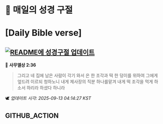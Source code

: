 # 🙏 매일의 성경 구절
# [Daily Bible verse]
## [![README에 성경구절 업데이트](https://github.com/DONGSUKA/first_test/actions/workflows/update-readme-bible.yml/badge.svg)](https://github.com/DONGSUKA/first_test/actions/workflows/update-readme-bible.yml)
<!-- START_BIBLE_VERSE -->
📖 **사무엘상 2:36**
> 그리고 네 집에 남은 사람이 각기 와서 은 한 조각과 떡 한 덩이를 위하여 그에게 엎드려 이르되 청하노니 내게 제사장의 직분 하나를맡겨 내게 떡 조각을 먹게 하소서 하리라 하셨다 하니라

🕊️ _업데이트 시각: 2025-09-13 04:14:27 KST_
  <!-- END_BIBLE_VERSE -->
## GITHUB_ACTION
